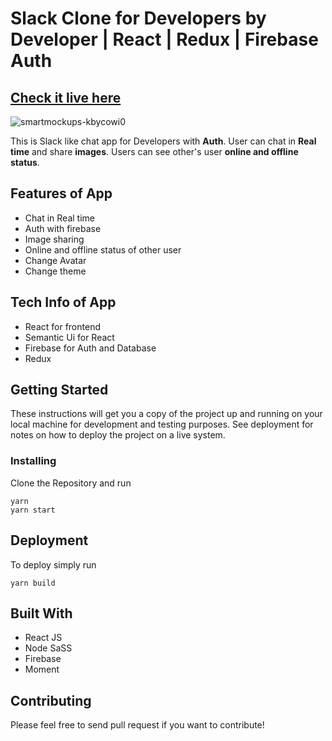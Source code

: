 # Slack Clone for Developers by Developer | React | Redux | Firebase Auth

## [Check it live here](https://devconnects.netlify.app/)

<img src="https://i.ibb.co/KqY0fZZ/smartmockups-kbycowi0.png" alt="smartmockups-kbycowi0" border="0">

This is Slack like chat app for Developers with **Auth**. User can chat in **Real time** and share **images**. Users can see other's user **online and offline status**.

## Features of App

- Chat in Real time
- Auth with firebase
- Image sharing
- Online and offline status of other user
- Change Avatar
- Change theme

## Tech Info of App

- React for frontend
- Semantic Ui for React
- Firebase for Auth and Database
- Redux

## Getting Started

These instructions will get you a copy of the project up and running on your local machine for development and testing purposes. See deployment for notes on how to deploy the project on a live system.

### Installing

Clone the Repository and run

```
yarn
yarn start
```

## Deployment

To deploy simply run

```
yarn build
```

## Built With

- React JS
- Node SaSS
- Firebase
- Moment

## Contributing

Please feel free to send pull request if you want to contribute!

